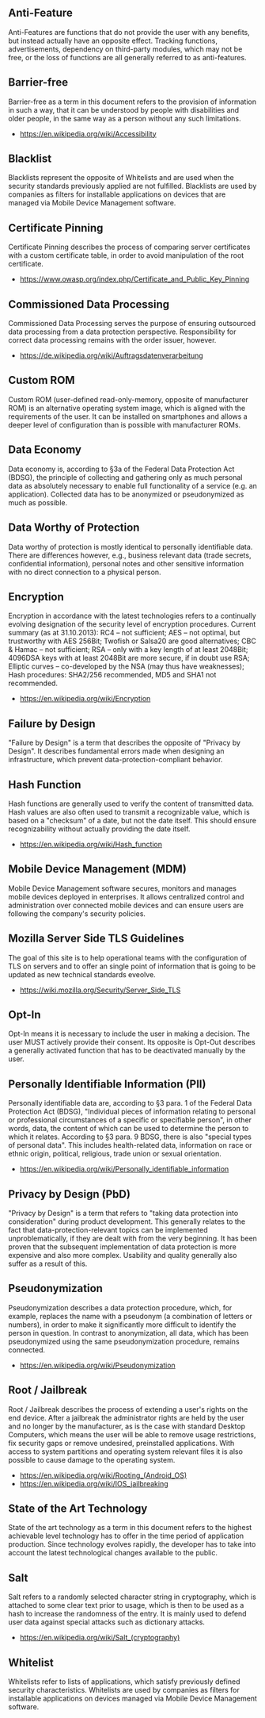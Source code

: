 ## Anti-Feature
Anti-Features are functions that do not provide the user with any benefits, but instead actually have an opposite effect.
Tracking functions, advertisements, dependency on third-party modules, which may not be free, or the loss of functions are all generally referred to as anti-features.

## Barrier-free
Barrier-free as a term in this document refers to the provision of information in such a way, that it can be understood by people with disabilities and older people, in the same way as a person without any such limitations.

- https://en.wikipedia.org/wiki/Accessibility

## Blacklist
Blacklists represent the opposite of Whitelists and are used when the security standards previously applied are not fulfilled.
Blacklists are used by companies as filters for installable applications on devices that are managed via Mobile Device Management software.

## Certificate Pinning
Certificate Pinning describes the process of comparing server certificates with a custom certificate table, in order to avoid manipulation of the root certificate.

- https://www.owasp.org/index.php/Certificate_and_Public_Key_Pinning

## Commissioned Data Processing
Commissioned Data Processing serves the purpose of ensuring outsourced data processing from a data protection perspective.
Responsibility for correct data processing remains with the order issuer, however.

- https://de.wikipedia.org/wiki/Auftragsdatenverarbeitung

## Custom ROM
Custom ROM (user-defined read-only-memory, opposite of manufacturer ROM) is an alternative operating system image, which is aligned with the requirements of the user.
It can be installed on smartphones and allows a deeper level of configuration than is possible with manufacturer ROMs.

## Data Economy
Data economy is, according to §3a of the Federal Data Protection Act (BDSG), the principle of collecting and gathering only as much personal data as absolutely necessary to enable full functionality of a service (e.g. an application).
Collected data has to be anonymized or pseudonymized as much as possible.

## Data Worthy of Protection
Data worthy of protection is mostly identical to personally identifiable data.
There are differences however, e.g., business relevant data (trade secrets, confidential information), personal notes and other sensitive information with no direct connection to a physical person.

## Encryption
Encryption in accordance with the latest technologies refers to a continually evolving designation of the security level of encryption procedures.
Current summary (as at 31.10.2013): RC4 – not sufficient; AES – not optimal, but trustworthy with AES 256Bit; Twofish or Salsa20 are good alternatives; CBC & Hamac – not sufficient; RSA – only with a key length of at least 2048Bit; 4096DSA keys with at least 2048Bit are more secure, if in doubt use RSA; Elliptic curves – co-developed by the NSA (may thus have weaknesses); Hash procedures: SHA2/256 recommended, MD5 and SHA1 not recommended.

- https://en.wikipedia.org/wiki/Encryption

## Failure by Design
"Failure by Design" is a term that describes the opposite of "Privacy by Design".
It describes fundamental errors made when designing an infrastructure, which prevent data-protection-compliant behavior.

## Hash Function
Hash functions are generally used to verify the content of transmitted data.
Hash values are also often used to transmit a recognizable value, which is based on a "checksum" of a date, but not the date itself.
This should ensure recognizability without actually providing the date itself.

- https://en.wikipedia.org/wiki/Hash_function

## Mobile Device Management (MDM)
Mobile Device Management software secures, monitors and manages mobile devices deployed in enterprises.
It allows centralized control and administration over connected mobile devices and can ensure users are following the company's security policies.

## Mozilla Server Side TLS Guidelines
The goal of this site is to help operational teams with the configuration of TLS on servers and to offer an single point of information that is going to be updated as new technical standards eveolve.

- https://wiki.mozilla.org/Security/Server_Side_TLS

## Opt-In
Opt-In means it is necessary to include the user in making a decision.
The user MUST actively provide their consent.
Its opposite is Opt-Out describes a generally activated function that has to be deactivated manually by the user.

## Personally Identifiable Information (PII)
Personally identifiable data are, according to §3 para. 1 of the Federal Data Protection Act (BDSG), "Individual pieces of information relating to personal or professional circumstances of a specific or specifiable person", in other words, data, the content of which can be used to determine the person to which it relates.
According to §3 para. 9 BDSG, there is also "special types of personal data".
This includes health-related data, information on race or ethnic origin, political, religious, trade union or sexual orientation.

- https://en.wikipedia.org/wiki/Personally_identifiable_information

## Privacy by Design (PbD)
"Privacy by Design" is a term that refers to "taking data protection into consideration" during product development.
This generally relates to the fact that data-protection-relevant topics can be implemented unproblematically, if they are dealt with from the very beginning.
It has been proven that the subsequent implementation of data protection is more expensive and also more complex.
Usability and quality generally also suffer as a result of this.

## Pseudonymization
Pseudonymization describes a data protection procedure, which, for example, replaces the name with a pseudonym (a combination of letters or numbers), in order to make it significantly more difficult to identify the person in question.
In contrast to anonymization, all data, which has been pseudonymized using the same pseudonymization procedure, remains connected.

- https://en.wikipedia.org/wiki/Pseudonymization

## Root / Jailbreak
Root / Jailbreak describes the process of extending a user's rights on the end device.
After a jailbreak the administrator rights are held by the user and no longer by the manufacturer, as is the case with standard Desktop Computers, which means the user will be able to remove usage restrictions, fix security gaps or remove undesired, preinstalled applications.
With access to system partitions and operating system relevant files it is also possible to cause damage to the operating system.

- https://en.wikipedia.org/wiki/Rooting_(Android_OS)
- https://en.wikipedia.org/wiki/IOS_jailbreaking

## State of the Art Technology
State of the art technology as a term in this document refers to the highest achievable level technology has to offer in the time period of application production.
Since technology evolves rapidly, the developer has to take into account the latest technological changes available to the public.

## Salt
Salt refers to a randomly selected character string in cryptography, which is attached to some clear text prior to usage, which is then to be used as a hash to increase the randomness of the entry.
It is mainly used to defend user data against special attacks such as dictionary attacks.

- https://en.wikipedia.org/wiki/Salt_(cryptography)

## Whitelist
Whitelists refer to lists of applications, which satisfy previously defined security characteristics.
Whitelists are used by companies as filters for installable applications on devices managed via Mobile Device Management software.
